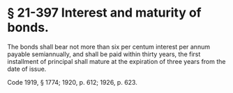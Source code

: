 # § 21-397 Interest and maturity of bonds.

<p>The bonds shall bear not more than six per centum interest per annum payable semiannually, and shall be paid within thirty years, the first installment of principal shall mature at the expiration of three years from the date of issue.</p><p>Code 1919, § 1774; 1920, p. 612; 1926, p. 623.</p>